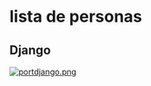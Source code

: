 # lista de personas
## Django

[![portdjango.png](https://i.postimg.cc/mg7knZv2/portdjango.png)](https://postimg.cc/185ynSRL)
